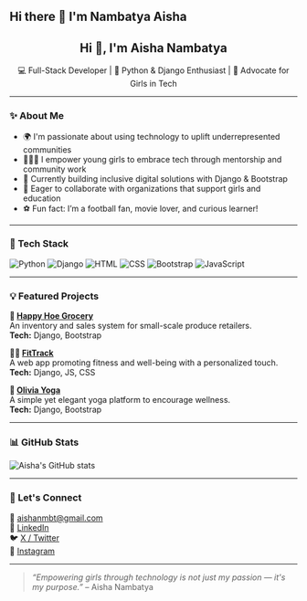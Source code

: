 ## Hi there 👋 I'm Nambatya Aisha
<h2 align="center">Hi 👋, I'm Aisha Nambatya</h2>
<p align="center">
  💻 Full-Stack Developer | 🐍 Python & Django Enthusiast | 💪 Advocate for Girls in Tech
</p>

---

### ✨ About Me
- 🌍 I'm passionate about using technology to uplift underrepresented communities
- 👩🏽‍💻 I empower young girls to embrace tech through mentorship and community work
- 🔭 Currently building inclusive digital solutions with Django & Bootstrap
- 🌱 Eager to collaborate with organizations that support girls and education
- ⚽ Fun fact: I’m a football fan, movie lover, and curious learner!

---

### 🧰 Tech Stack
![Python](https://img.shields.io/badge/-Python-3776AB?style=flat&logo=python&logoColor=white)
![Django](https://img.shields.io/badge/-Django-092E20?style=flat&logo=django&logoColor=white)
![HTML](https://img.shields.io/badge/-HTML5-E34F26?style=flat&logo=html5&logoColor=white)
![CSS](https://img.shields.io/badge/-CSS3-1572B6?style=flat&logo=css3&logoColor=white)
![Bootstrap](https://img.shields.io/badge/-Bootstrap-7952B3?style=flat&logo=bootstrap&logoColor=white)
![JavaScript](https://img.shields.io/badge/-JavaScript-F7DF1E?style=flat&logo=javascript&logoColor=black)

---

### 💡 Featured Projects

**🛒 [Happy Hoe Grocery](#)**  
An inventory and sales system for small-scale produce retailers.  
**Tech:** Django, Bootstrap

**🏋️‍♀️ [FitTrack](#)**  
A web app promoting fitness and well-being with a personalized touch.  
**Tech:** Django, JS, CSS

**🧘 [Olivia Yoga](#)**  
A simple yet elegant yoga platform to encourage wellness.  
**Tech:** Django, Bootstrap

---

### 📊 GitHub Stats

![Aisha's GitHub stats](github.com/Aisha-Nambatya/Ayeesha)

---

### 🤝 Let's Connect

📧 [aishanmbt@gmail.com](mailto:aishanmbt@gmail.com)  
🔗 [LinkedIn](https://www.linkedin.com/in/aisha-nambatya-228581339/)  
🐦 [X / Twitter](https://x.com/AishaNamba66224)  
📸 [Instagram](https://www.instagram.com/ayeeshah.muha03/)

---

> _“Empowering girls through technology is not just my passion — it's my purpose.”_ – Aisha Nambatya
